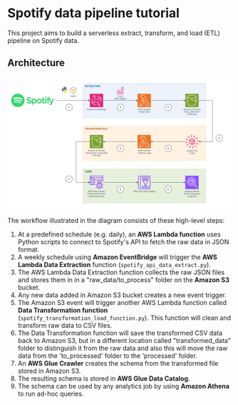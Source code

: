 # Spotify data pipeline tutorial

This project aims to build a serverless extract, transform, and load (ETL) pipeline on Spotify data.

## Architecture 

![diagram](spotify-etl-pipeline-aws-architecture.png)

The workflow illustrated in the diagram consists of these high-level steps:

1. At a predefined schedule (e.g. daily), an **AWS Lambda function** uses Python scripts to connect to Spotify's API to fetch the raw data in JSON format.
1. A weekly schedule using **Amazon EventBridge** will trigger the **AWS Lambda Data Extraction** function (`spotify_api_data_extract.py`).
1. The AWS Lambda Data Extraction function collects the raw JSON files and stores them in in a "raw_data/to_process" folder on the **Amazon S3** bucket.
1. Any new data added in Amazon S3 bucket creates a new event trigger.
1. The Amazon S3 event will trigger another AWS Lambda function called **Data Transformation function** (`spotify_transformation_load_function.py`). This function will clean and transform raw data to CSV files.
1. The Data Transformation function will save the transformed CSV data back to Amazon S3, but in a different location called "transformed_data" folder to distinguish it from the raw data and also this will move the raw data from the 'to_processed' folder to the 'processed' folder.
1. An **AWS Glue Crawler** creates the schema from the transformed file stored in Amazon S3.
1. The resulting schema is stored in **AWS Glue Data Catalog**.
1. The schema can be used by any analytics job by using **Amazon Athena** to run ad-hoc queries.